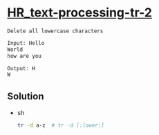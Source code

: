 # [HR_text-processing-tr-2](https://www.hackerrank.com/challenges/text-processing-tr-2)

```en
Delete all lowercase characters
```

```txt
Input: Hello
World
how are you

Output: H
W
```

## Solution

* sh

  ```sh
  tr -d a-z  # tr -d [:lower:]
  ```
